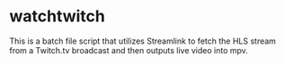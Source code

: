 # watchtwitch
This is a batch file script that utilizes Streamlink to fetch the HLS stream from a Twitch.tv broadcast and then outputs live video into mpv.
